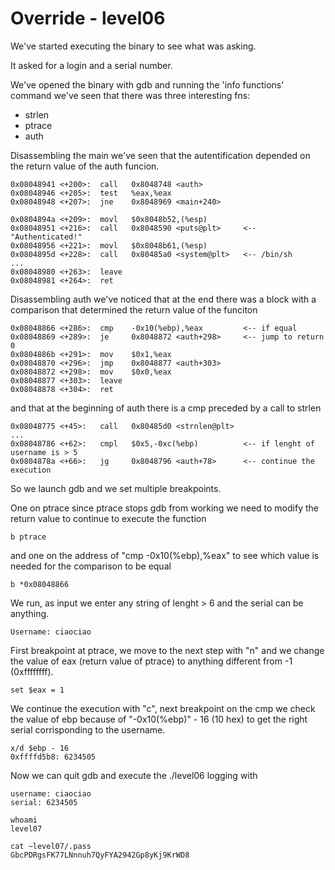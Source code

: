 # Override - level06

We've started executing the binary to see what was asking.

It asked for a login and a serial number.

We've opened the binary with gdb and running the 'info functions' command we've seen that there was three interesting fns:
- strlen
- ptrace
- auth

Disassembling the main we've seen that the autentification depended on the return value
of the auth funcion.

```
0x08048941 <+200>:	call   0x8048748 <auth>
0x08048946 <+205>:	test   %eax,%eax
0x08048948 <+207>:	jne    0x8048969 <main+240>

0x0804894a <+209>:	movl   $0x8048b52,(%esp)
0x08048951 <+216>:	call   0x8048590 <puts@plt>		<-- "Authenticated!"
0x08048956 <+221>:	movl   $0x8048b61,(%esp)
0x0804895d <+228>:	call   0x80485a0 <system@plt>	<-- /bin/sh
...
0x08048980 <+263>:	leave  
0x08048981 <+264>:	ret 
```

Disassembling auth we've noticed that at the end there was a block with a comparison that
determined the return value of the funciton

```
0x08048866 <+286>:	cmp    -0x10(%ebp),%eax			<-- if equal
0x08048869 <+289>:	je     0x8048872 <auth+298>		<--	jump to return 0
0x0804886b <+291>:	mov    $0x1,%eax
0x08048870 <+296>:	jmp    0x8048877 <auth+303>
0x08048872 <+298>:	mov    $0x0,%eax
0x08048877 <+303>:	leave  
0x08048878 <+304>:	ret  
```

and that at the beginning of auth there is a cmp preceded by a call to strlen

```
0x08048775 <+45>:	call   0x80485d0 <strnlen@plt>
...
0x08048786 <+62>:	cmpl   $0x5,-0xc(%ebp)			<-- if lenght of username is > 5
0x0804878a <+66>:	jg     0x8048796 <auth+78>		<-- continue the execution
```

So we launch gdb and we set multiple breakpoints.

One on ptrace since ptrace stops gdb from working we need to modify the return value
to continue to execute the function

```
b ptrace
```

and one on the address of "cmp    -0x10(%ebp),%eax" to see which value is needed for the comparison to be equal

```
b *0x08048866
```

We run, as input we enter any string of lenght > 6 and the serial can be anything.

```
Username: ciaociao
```

First breakpoint at ptrace, we move to the next step with "n" and we change the value
of eax (return value of ptrace) to anything different from -1 (0xffffffff).

```
set $eax = 1
```

We continue the execution with "c", next breakpoint on the cmp we check the value of
ebp because of "-0x10(%ebp)" - 16 (10 hex) to get the right serial corrisponding to
the username.

```
x/d $ebp - 16
0xffffd5b8:	6234505
```

Now we can quit gdb and execute the ./level06 logging with

```
username: ciaociao
serial: 6234505

whoami
level07

cat ~level07/.pass                
GbcPDRgsFK77LNnnuh7QyFYA2942Gp8yKj9KrWD8
```
